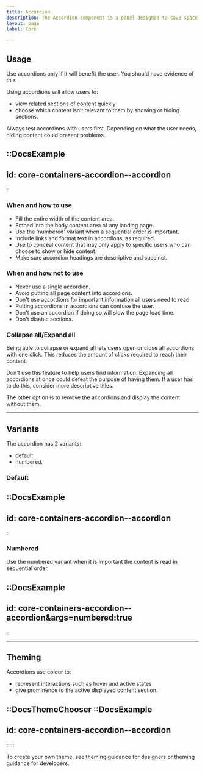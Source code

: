 ```yaml
---
title: Accordion
description: The Accordion component is a panel designed to save space by hiding and revealing content as required.
layout: page
label: Core

---
```


## Usage
Use accordions only if it will benefit the user. You should have evidence of this.

Using accordions will allow users to:
- view related sections of content quickly
- choose which content isn’t relevant to them by showing or hiding sections.

Always test accordions with users first. Depending on what the user needs, hiding content could present problems.

::DocsExample
---
id: core-containers-accordion--accordion
---
::

### When and how to use
- Fill the entire width of the content area.
- Embed into the body content area of any landing page.
- Use the 'numbered' variant when a sequential order is important.
- Include links and format text in accordions, as required.
- Use to conceal content that may only apply to specific users who can choose to show or hide content.
- Make sure accordion headings are descriptive and succinct.

### When and how not to use
- Never use a single accordion. 
- Avoid putting all page content into accordions.
- Don't use accordions for important information all users need to read.
- Putting accordions in accordions can confuse the user.
- Don't use an accordion if doing so will slow the page load time.
- Don't disable sections.

### Collapse all/Expand all
Being able to collapse or expand all lets users open or close all accordions with one click. This reduces the amount of clicks required to reach their content.

Don't use this feature to help users find information. Expanding all accordions at once could defeat the purpose of having them. If a user has to do this, consider more descriptive titles.

The other option is to remove the accordions and display the content without them.

---

## Variants
The accordion has 2 variants:
- default
- numbered.

### Default

::DocsExample
---
id: core-containers-accordion--accordion
---
::

### Numbered
Use the numbered variant when it is important the content is read in sequential order. 

::DocsExample
---
id: core-containers-accordion--accordion&args=numbered:true
---
::

---

## Theming
Accordions use colour to:
- represent interactions such as hover and active states
- give prominence to the active displayed content section.

::DocsThemeChooser
  ::DocsExample
  ---
  id: core-containers-accordion--accordion
  ---
  ::
::

To create your own theme, see theming guidance for designers or theming guidance for developers.
